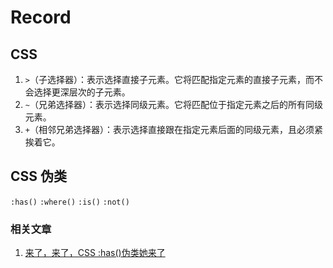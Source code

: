 # Record

## CSS

1. `>`（子选择器）：表示选择直接子元素。它将匹配指定元素的直接子元素，而不会选择更深层次的子元素。
2. `~`（兄弟选择器）：表示选择同级元素。它将匹配位于指定元素之后的所有同级元素。
3. `+`（相邻兄弟选择器）：表示选择直接跟在指定元素后面的同级元素，且必须紧挨着它。

## CSS 伪类

`:has()`
`:where()`
`:is()`
`:not()`

### 相关文章

1. [来了，来了，CSS :has()伪类她来了](https://www.zhangxinxu.com/wordpress/2022/08/css-has-pseudo-class/)
